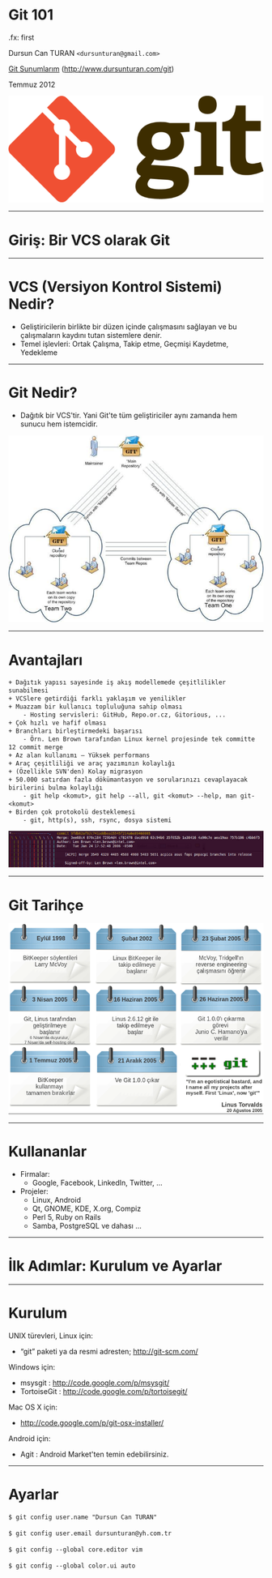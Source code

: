 # Git 101  

.fx: first

Dursun Can TURAN `<dursunturan@gmail.com>`

[Git Sunumlarım](http://www.dursunturan.com/git) (http://www.dursunturan.com/git)

Temmuz 2012

![logo](media/logo.png)

---

# Giriş: Bir VCS olarak Git

---

# VCS (Versiyon Kontrol Sistemi) Nedir?

- Geliştiricilerin birlikte bir düzen içinde çalışmasını sağlayan ve bu çalışmaların kaydını tutan sistemlere denir.
- Temel işlevleri: Ortak Çalışma, Takip etme, Geçmişi Kaydetme, Yedekleme

---

# Git Nedir?

- Dağıtık bir VCS'tir. Yani Git'te tüm geliştiriciler aynı zamanda hem sunucu hem istemcidir.

![dagitik](media/distributed.jpg)

---

# Avantajları
	+ Dağıtık yapısı sayesinde iş akış modellemede çeşitlilikler sunabilmesi
	+ VCSlere getirdiği farklı yaklaşım ve yenilikler
	+ Muazzam bir kullanıcı topluluğuna sahip olması
		- Hosting servisleri: GitHub, Repo.or.cz, Gitorious, ... 
	+ Çok hızlı ve hafif olması
	+ Branchları birleştirmedeki başarısı
		- Örn. Len Brown tarafından Linux kernel projesinde tek committe 12 commit merge
	+ Az alan kullanımı – Yüksek performans
	+ Araç çeşitliliği ve araç yazımının kolaylığı
	+ (Özellikle SVN'den) Kolay migrasyon
	+ 50.000 satırdan fazla dökümantasyon ve sorularınızı cevaplayacak birilerini bulma kolaylığı
		- git help <komut>, git help --all, git <komut> --help, man git-<komut>
	+ Birden çok protokolü desteklemesi
		- git, http(s), ssh, rsync, dosya sistemi

![branchmerging](media/lenbrown.png)

---

# Git Tarihçe

![tarihce](media/tarihce.png)

---

# Kullananlar

+ Firmalar:
	- Google, Facebook, LinkedIn, Twitter, ...
+ Projeler:
	- Linux, Android
	- Qt, GNOME, KDE, X.org, Compiz
	- Perl 5, Ruby on Rails
	- Samba, PostgreSQL ve dahası ...

---

# İlk Adımlar: Kurulum ve Ayarlar

---

# Kurulum

UNIX türevleri, Linux için:

+ “git” paketi ya da resmi adresten; http://git-scm.com/

Windows için:

+ msysgit : http://code.google.com/p/msysgit/
+ TortoiseGit : http://code.google.com/p/tortoisegit/

Mac OS X için:

+ http://code.google.com/p/git-osx-installer/

Android için:

+ Agit : Android Market'ten temin edebilirsiniz.

---

# Ayarlar

	$ git config user.name "Dursun Can TURAN"

	$ git config user.email dursunturan@yh.com.tr

	$ git config --global core.editor vim
	
	$ git config --global color.ui auto


